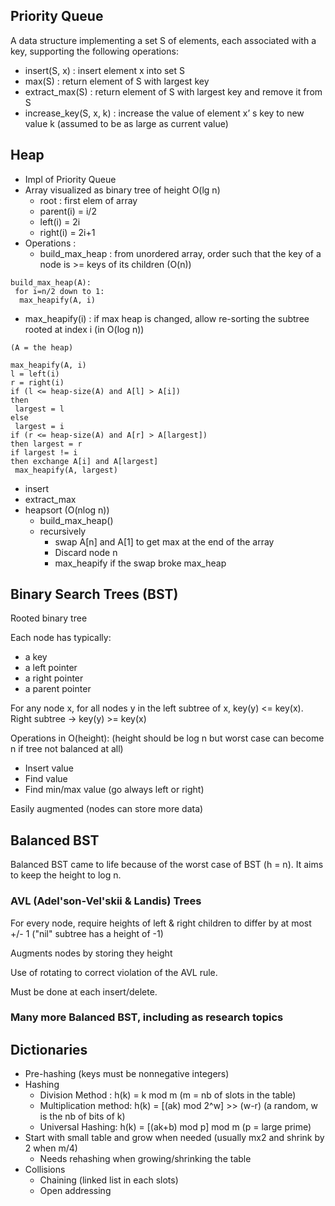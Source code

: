 ## Priority Queue

A data structure implementing a set S of elements, each associated with a key, supporting the following operations:
- insert(S, x) : insert element x into set S
- max(S) : return element of S with largest key
- extract_max(S) : return element of S with largest key and remove it from S
- increase_key(S, x, k) : increase the value of element x’ s key to new value k (assumed to be as large as current value)

## Heap

- Impl of Priority Queue
- Array visualized as binary tree of height O(lg n)
  - root : first elem of array
  - parent(i) = i/2
  - left(i) = 2i
  - right(i) = 2i+1
- Operations :
  - build_max_heap : from unordered array, order such that the key of a node is >= keys of its children (O(n))
```
build_max_heap(A):
 for i=n/2 down to 1:
  max_heapify(A, i)
```
  - max_heapify(i) : if max heap is changed, allow re-sorting the subtree rooted at index i (in O(log n))
```
(A = the heap)

max_heapify(A, i)
l = left(i)
r = right(i)
if (l <= heap-size(A) and A[l] > A[i])
then
 largest = l 
else
 largest = i
if (r <= heap-size(A) and A[r] > A[largest])
then largest = r
if largest != i
then exchange A[i] and A[largest]
 max_heapify(A, largest)
```
  - insert
  - extract_max
  - heapsort (O(nlog n))
    - build_max_heap()
    - recursively 
      - swap A[n] and A[1] to get max at the end of the array
      - Discard node n
      - max_heapify if the swap broke max_heap

## Binary Search Trees (BST)

Rooted binary tree 

Each node has typically:
- a key
- a left pointer
- a right pointer
- a parent pointer

For any node x, for all nodes y in the left subtree of x, key(y) <= key(x).
Right subtree -> key(y) >= key(x)


Operations in O(height):  (height should be log n but worst case can become n if tree not balanced at all)
- Insert value
- Find value
- Find min/max value (go always left or right)

Easily augmented (nodes can store more data)

## Balanced BST

Balanced BST came to life because of the worst case of BST (h = n). It aims to
keep the height to log n.

### AVL (Adel'son-Vel'skii & Landis) Trees

For every node, require heights of left & right children to differ by at most +/- 1 ("nil" subtree has a height of -1)

Augments nodes by storing they height

Use of rotating to correct violation of the AVL rule.

Must be done at each insert/delete.

### Many more Balanced BST, including as research topics

## Dictionaries

- Pre-hashing (keys must be nonnegative integers)
- Hashing
  - Division Method : h(k) = k mod m  (m = nb of slots in the table)
  - Multiplication method: h(k) = [(ak) mod 2^w] >> (w-r)     (a random, w is the nb of bits of k)
  - Universal Hashing: h(k) = [(ak+b) mod p] mod m   (p = large prime)
- Start with small table and grow when needed (usually mx2 and shrink by 2 when m/4)
  - Needs rehashing when growing/shrinking the table
- Collisions
  - Chaining (linked list in each slots)
  - Open addressing





